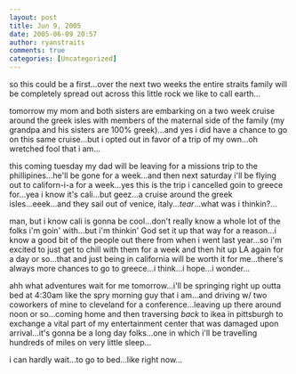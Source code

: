 ```yaml
---
layout: post
title: Jun 9, 2005
date: 2005-06-09 20:57
author: ryanstraits
comments: true
categories: [Uncategorized]
---
```

so this could be a first...over the next two weeks the entire straits family will be completely spread out across this little rock we like to call earth...

tomorrow my mom and both sisters are embarking on a two week cruise around the greek isles with members of the maternal side of the family (my grandpa and his sisters are 100% greek)...and yes i did have a chance to go on this same cruise...but i opted out in favor of a trip of my own...oh wretched fool that i am...

this coming tuesday my dad will be leaving for a missions trip to the phillipines...he'll be gone for a week...and then next saturday i'll be flying out to californ-i-a for a week...yes this is the trip i cancelled goin to greece for...yea i know it's cali...but geez...a cruise around the greek isles...eeek...and they sail out of venice, italy...*tear*...what was i thinkin?...

man, but i know cali is gonna be cool...don't really know a whole lot of the folks i'm goin' with...but i'm thinkin' God set it up that way for a reason...i know a good bit of the people out there from when i went last year...so i'm excited to just get to chill with them for a week and then hit up LA again for a day or so...that and just being in california will be worth it for me...there's always more chances to go to greece...i think...i hope...i wonder...

ahh what adventures wait for me tomorrow...i'll be springing right up outta bed at 4:30am like the spry morning guy that i am...and driving w/ two coworkers of mine to cleveland for a conference...leaving up there around noon or so...coming home and then traversing <em>back </em>to ikea in pittsburgh to exchange a vital part of my entertainment center that was damaged upon arrival...it's gonna be a long day folks...one in which i'll be travelling hundreds of miles on very little sleep...

i can hardly wait...to go to bed...like right now...
